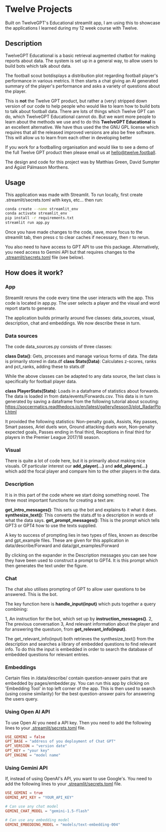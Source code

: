 # Twelve Projects

Built on TwelveGPT's Educational streamlit app, I am using this to showcase the applications I learned during my 12 week course with Twelve.


## Description

TwelveGPT Educational is a basic retrieval augmented chatbot for making reports about data.
The system is set up in a general way, to allow users to build bots which talk about data. 

The football scout botdisplays a distribution plot regarding football player's performance in various metrics. It then starts a chat giving an AI generated summary of the player's performance and asks a variety of questions about the player. 

This is **not** the Twelve GPT product, but rather a (very) stripped down version of our code 
to help people who would like to learn how to build bots to talk about football data. There are lots of things which Twelve GPT can do, which TwelveGPT Educational cannot do. But we want more people to learn about the methods we use and to do this **TwelveGPT Educational** is an excellent alternative. We have thus used the the GNU GPL license which requires that all the released improved versions are also be free software. This will allow us to learn from each other in developing better 

If you work for a footballing organisation and would like to see a demo of the full Twelve GPT product then please email us at hello@twelve.football.

The design and code for this project was by Matthias Green, David Sumpter and Ágúst Pálmason Morthens. 

## Usage

This application was made with Streamlit.  To run locally, first create .streamlit/secrets.toml with keys, etc... then run:
```bash
conda create --name streamlit_env
conda activate streamlit_env
pip install -r requirements.txt
streamlit run app.py
```
Once you have made changes to the code, save, move focus to the streamlit tab, then press c to clear caches if necessary, then r to rerun. 

You also need to have access to GPT API to use this package. Alternatively, you need access to Gemini API but that requires changes to the [.streamlit/secrets.toml](.streamlit/secrets.toml) file (see below).

## How does it work?
### App
Streamlit reruns the code every time the user interacts with the app. This code is located in app.py. The user selects a player and the visual and word report starts to generate.

The application builds primarily around five classes: data_sources, visual, description, chat and embeddings. We now describe these in turn.

### Data sources

The code data_sources.py consists of three classes:

**class Data()**: Gets, processes and manage various forms of data. The data is primarily stored in data.df
**class Stats(Data)**: Calculates z-scores, ranks and pct_ranks, adding these to stats.df

While the above classes can be adapted to any data source, the last class is specifically for football player data.

**class PlayerStats(Stats)**: Loads in a dataframe of statistics about forwards. The data is loaded in from data/events/Forwards.csv. This data is in turn generated by saving a dataframe from the following tutorial about scouting: https://soccermatics.readthedocs.io/en/latest/gallery/lesson3/plot_RadarPlot.html

It provided the following statistics: Non-penalty goals, Assists, Key passes, Smart passes, Ariel duels won, Ground attacking duels won, Non-penalty expected goals, Passes ending in final third, Receptions in final third for players in the Premier League 2017/18 season.

### Visual

There is quite a lot of code here, but it is primarily about making nice visuals. Of particular interest our **add_player(...)** and **add_players(...)** which add the focal player and compare him to the other players in the data.

### Description

It is in this part of the code where we start doing something novel. The three most important functions for creating a text are:

**get_intro_messages()**: This sets up the bot and explains to it what it does.
**synthesize_text()**: This converts the stats.df to a description in words of what the data says.
**get_prompt_messages()**: This is the prompt which tells GPT3 or GPT4 how to use the texts supplied.

A key to success of prompting lies in two types of files, known as describe and gpt_example files. These are given for this application in 
data/describe/Forward
and
data/gpt_examples/Forward

By clicking on the expander in the Description messages you can see how they have been used to construct a prompt to GPT4. It is this prompt which then generates the text under the figure.

### Chat

The chat also utilises prompting of GPT to allow user questions to be answered. This is the bot.

The key function here is **handle_input(input)** which puts together a query combining:

1, An instruction for the bot, which set up by **instruction_messages()**.
2, The previous conversation
3, And relevant information about the player and for answering the questuon, from  **get_relevant_info(input)**.

The get_relevant_info(input) both retrieves the synthesize_text() from the description and searches a library of embedded questions to find relevant info. To do this the input is embedded in order to search the database of embedded questions for relevant entries. 

### Embeddings

Certain files in /data/describe/ contain question-answer pairs that are embedded by pages/embedder.py. You can run this app by clicking on 'Embedding Tool' in top left corner of the app. This is then used to search (using cosine similarity) for the best question-answer pairs for answering the users query.


### Using Open AI API
To use Open AI you need a API key. Then you need to add the following lines to your [.streamlit/secrets.toml](.streamlit/secrets.toml) file.

```toml
USE_GEMINI = false
GPT_BASE = "address of you deployment of Chat GPT"
GPT_VERSION = "version date"
GPT_KEY = "your key"
GPT_ENGINE = "model name"
```

### Using Gemini API
If, instead of using OpenAI's API, you want to use Google's. You need to add the following lines to your [.streamlit/secrets.toml](.streamlit/secrets.toml) file.

```toml
USE_GEMINI = true
GEMINI_API_KEY = "YOUR_API_KEY"

# Can use any chat model
GEMINI_CHAT_MODEL = "gemini-1.5-flash"

# Can use any embedding model
GEMINI_EMBEDDING_MODEL = "models/text-embedding-004"
```
